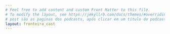 ```yaml
---
# Feel free to add content and custom Front Matter to this file.
# To modify the layout, see https://jekyllrb.com/docs/themes/#overriding-theme-defaults
# post são as paginas dos podcasts, após clicar em um título de podcast no home
layout: fronteira_cast
---
```

